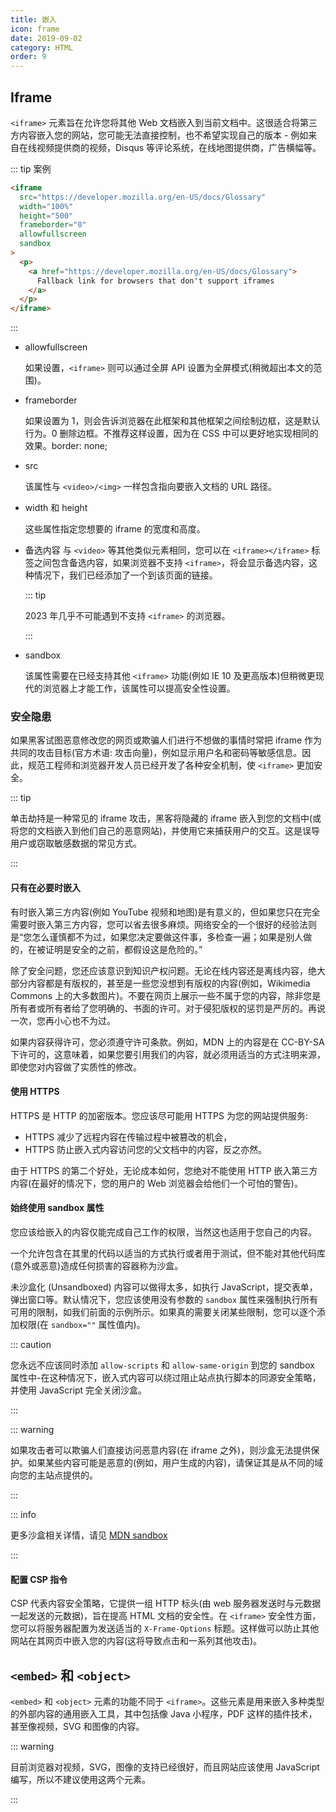 ```yaml
---
title: 嵌入
icon: frame
date: 2019-09-02
category: HTML
order: 9
---
```


## Iframe

`<iframe>` 元素旨在允许您将其他 Web 文档嵌入到当前文档中。这很适合将第三方内容嵌入您的网站，您可能无法直接控制，也不希望实现自己的版本 - 例如来自在线视频提供商的视频，Disqus 等评论系统，在线地图提供商，广告横幅等。

::: tip 案例

```html
<iframe
  src="https://developer.mozilla.org/en-US/docs/Glossary"
  width="100%"
  height="500"
  frameborder="0"
  allowfullscreen
  sandbox
>
  <p>
    <a href="https://developer.mozilla.org/en-US/docs/Glossary">
      Fallback link for browsers that don't support iframes
    </a>
  </p>
</iframe>
```

:::

- allowfullscreen

  如果设置，`<iframe>` 则可以通过全屏 API 设置为全屏模式(稍微超出本文的范围)。

- frameborder

  如果设置为 1，则会告诉浏览器在此框架和其他框架之间绘制边框，这是默认行为。0 删除边框。不推荐这样设置，因为在 CSS 中可以更好地实现相同的效果。border: none;

- src

  该属性与 `<video>/<img>` 一样包含指向要嵌入文档的 URL 路径。

- width 和 height

  这些属性指定您想要的 iframe 的宽度和高度。

- 备选内容
  与 `<video>` 等其他类似元素相同，您可以在 `<iframe></iframe>` 标签之间包含备选内容，如果浏览器不支持 `<iframe>`，将会显示备选内容，这种情况下，我们已经添加了一个到该页面的链接。

  ::: tip

  2023 年几乎不可能遇到不支持 `<iframe>` 的浏览器。

  :::

- sandbox

  该属性需要在已经支持其他 `<iframe>` 功能(例如 IE 10 及更高版本)但稍微更现代的浏览器上才能工作，该属性可以提高安全性设置。

### 安全隐患

如果黑客试图恶意修改您的网页或欺骗人们进行不想做的事情时常把 iframe 作为共同的攻击目标(官方术语: 攻击向量)，例如显示用户名和密码等敏感信息。因此，规范工程师和浏览器开发人员已经开发了各种安全机制，使 `<iframe>` 更加安全。

::: tip

单击劫持是一种常见的 iframe 攻击，黑客将隐藏的 iframe 嵌入到您的文档中(或将您的文档嵌入到他们自己的恶意网站)，并使用它来捕获用户的交互。这是误导用户或窃取敏感数据的常见方式。

:::

#### 只有在必要时嵌入

有时嵌入第三方内容(例如 YouTube 视频和地图)是有意义的，但如果您只在完全需要时嵌入第三方内容，您可以省去很多麻烦。网络安全的一个很好的经验法则是“您怎么谨慎都不为过，如果您决定要做这件事，多检查一遍；如果是别人做的，在被证明是安全的之前，都假设这是危险的。”

除了安全问题，您还应该意识到知识产权问题。无论在线内容还是离线内容，绝大部分内容都是有版权的，甚至是一些您没想到有版权的内容(例如，Wikimedia Commons 上的大多数图片)。不要在网页上展示一些不属于您的内容，除非您是所有者或所有者给了您明确的、书面的许可。对于侵犯版权的惩罚是严厉的。再说一次，您再小心也不为过。

如果内容获得许可，您必须遵守许可条款。例如，MDN 上的内容是在 CC-BY-SA 下许可的，这意味着，如果您要引用我们的内容，就必须用适当的方式注明来源，即使您对内容做了实质性的修改。

#### 使用 HTTPS

HTTPS 是 HTTP 的加密版本。您应该尽可能用 HTTPS 为您的网站提供服务:

- HTTPS 减少了远程内容在传输过程中被篡改的机会，
- HTTPS 防止嵌入式内容访问您的父文档中的内容，反之亦然。

由于 HTTPS 的第二个好处，无论成本如何，您绝对不能使用 HTTP 嵌入第三方内容(在最好的情况下，您的用户的 Web 浏览器会给他们一个可怕的警告)。

#### 始终使用 sandbox 属性

您应该给嵌入的内容仅能完成自己工作的权限，当然这也适用于您自己的内容。

一个允许包含在其里的代码以适当的方式执行或者用于测试，但不能对其他代码库(意外或恶意)造成任何损害的容器称为沙盒。

未沙盒化 (Unsandboxed) 内容可以做得太多，如执行 JavaScript，提交表单，弹出窗口等。默认情况下，您应该使用没有参数的 `sandbox` 属性来强制执行所有可用的限制，如我们前面的示例所示。如果真的需要关闭某些限制，您可以逐个添加权限(在 `sandbox=""` 属性值内)。

::: caution

您永远不应该同时添加 `allow-scripts` 和 `allow-same-origin` 到您的 sandbox 属性中-在这种情况下，嵌入式内容可以绕过阻止站点执行脚本的同源安全策略，并使用 JavaScript 完全关闭沙盒。

:::

::: warning

如果攻击者可以欺骗人们直接访问恶意内容(在 iframe 之外)，则沙盒无法提供保护。如果某些内容可能是恶意的(例如，用户生成的内容)，请保证其是从不同的域向您的主站点提供的。

:::

::: info

更多沙盒相关详情，请见 [MDN sandbox](https://developer.mozilla.org/en-US/docs/Web/HTML/Element/iframe#attr-sandbox)

:::

#### 配置 CSP 指令

CSP 代表内容安全策略，它提供一组 HTTP 标头(由 web 服务器发送时与元数据一起发送的元数据)，旨在提高 HTML 文档的安全性。在 `<iframe>` 安全性方面，您可以将服务器配置为发送适当的 `X-Frame-Options` 标题。这样做可以防止其他网站在其网页中嵌入您的内容(这将导致点击和一系列其他攻击)。

## `<embed>` 和 `<object>`

`<embed>` 和 `<object>` 元素的功能不同于 `<iframe>`。这些元素是用来嵌入多种类型的外部内容的通用嵌入工具，其中包括像 Java 小程序，PDF 这样的插件技术，甚至像视频，SVG 和图像的内容。

::: warning

目前浏览器对视频，SVG，图像的支持已经很好，而且网站应该使用 JavaScript 编写，所以不建议使用这两个元素。

:::
